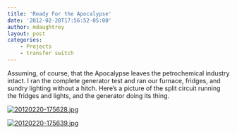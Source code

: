 ```yaml
---
title: 'Ready For the Apocalypse'
date: '2012-02-20T17:56:52-05:00'
author: mdaughtrey
layout: post
categories:
    - Projects
    - transfer switch
---
```


Assuming, of course, that the Apocalypse leaves the petrochemical industry intact. I ran the complete generator test and ran our furnace, fridges, and sundry lighting without a hitch. Here’s a picture of the split circuit running the fridges and lights, and the generator doing its thing.

[![20120220-175628.jpg](/assets/uploads/2012/02/20120220-175628.jpg)](/assets/uploads/2012/02/20120220-175628.jpg)

[![20120220-175639.jpg](/assets/uploads/2012/02/20120220-175639.jpg)](/assets/uploads/2012/02/20120220-175639.jpg)
